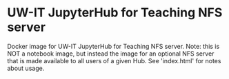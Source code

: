 # UW-IT JupyterHub for Teaching NFS server
Docker image for UW-IT JupyterHub for Teaching NFS server. Note: this is NOT a notebook image, but instead the image for an optional NFS server that is made available to all users of a given Hub. See 'index.html' for notes about usage.